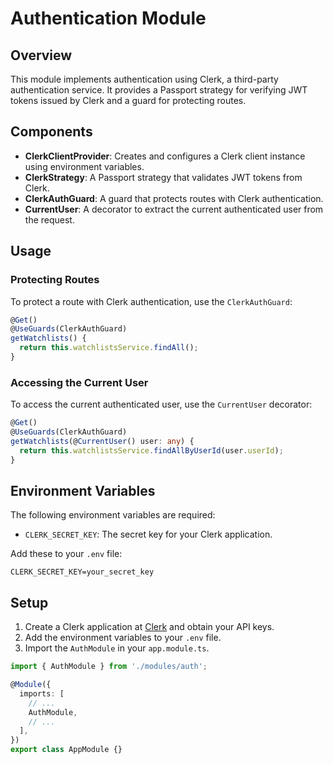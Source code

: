 # Authentication Module

## Overview

This module implements authentication using Clerk, a third-party authentication service. It provides a Passport strategy for verifying JWT tokens issued by Clerk and a guard for protecting routes.

## Components

- **ClerkClientProvider**: Creates and configures a Clerk client instance using environment variables.
- **ClerkStrategy**: A Passport strategy that validates JWT tokens from Clerk.
- **ClerkAuthGuard**: A guard that protects routes with Clerk authentication.
- **CurrentUser**: A decorator to extract the current authenticated user from the request.

## Usage

### Protecting Routes

To protect a route with Clerk authentication, use the `ClerkAuthGuard`:

```typescript
@Get()
@UseGuards(ClerkAuthGuard)
getWatchlists() {
  return this.watchlistsService.findAll();
}
```

### Accessing the Current User

To access the current authenticated user, use the `CurrentUser` decorator:

```typescript
@Get()
@UseGuards(ClerkAuthGuard)
getWatchlists(@CurrentUser() user: any) {
  return this.watchlistsService.findAllByUserId(user.userId);
}
```

## Environment Variables

The following environment variables are required:

- `CLERK_SECRET_KEY`: The secret key for your Clerk application.

Add these to your `.env` file:

```
CLERK_SECRET_KEY=your_secret_key
```

## Setup

1. Create a Clerk application at [Clerk](https://clerk.com/) and obtain your API keys.
2. Add the environment variables to your `.env` file.
3. Import the `AuthModule` in your `app.module.ts`.

```typescript
import { AuthModule } from './modules/auth';

@Module({
  imports: [
    // ...
    AuthModule,
    // ...
  ],
})
export class AppModule {}
```